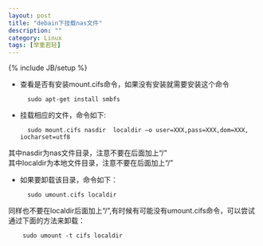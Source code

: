 ```yaml
---
layout: post
title: "debain下挂载nas文件"
description: ""
category: Linux
tags: [举重若轻]
---
```

{% include JB/setup %}
* 查看是否有安装mount.cifs命令，如果没有安装就需要安装这个命令  
     

        sudo apt-get install smbfs  
    
  
* 挂载相应的文件，命令如下:  
    

        sudo mount.cifs nasdir  localdir –o user=XXX,pass=XXX,dom=XXX, iocharset=utf8  
    

其中nasdir为nas文件目录，注意不要在后面加上“/”  
其中localdir为本地文件目录，注意不要在后面加上“/”  
    

* 如果要卸载该目录，命令如下：  
    

        sudo umount.cifs localdir  
    

同样也不要在localdir后面加上“/”,有时候有可能没有umount.cifs命令，可以尝试通过下面的方法来卸载：  
     
    
        sudo umount -t cifs localdir  
     

